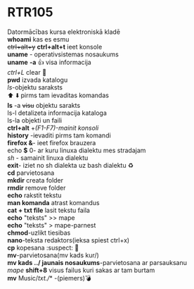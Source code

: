 # RTR105
Datormācības kursa elektroniskā kladē  
**whoami** kas es esmu  
~~ctrl+alt+y~~ **ctrl+alt+t** ieet konsole  
**uname** - operativsistemas nosaukums  
**uname** **-a** :+1: visa informacija  
*ctrl+L* clear :put_litter_in_its_place:  
**pwd** izvada katalogu  
*ls*-objektu saraksts  
:arrow_up: :arrow_down: pirms tam ievaditas komandas  
**ls** -a ~~visu~~ objektu sarakts  
ls-l detalizeta informacija kataloga  
ls-la objekti un faili  
**ctrl+alt** +*(F1-F7)-mainit konsoli*   
**history** -ievaditi pirms tam komandi   
**firefox &**- ieet firefox brauzera  
echo **$** 0- ar kuru linuxa dialektu mes stradajam  
*sh* - samainit linuxa dialektu  
**exit**- iziet no sh dialekta uz bash dialektu :recycle:  
**cd** parvietosana  
**mkdir** creata folder  
**rmdir** remove folder  
**echo** rakstit tekstu  
**man komanda** atrast komandus  
**cat + txt file** lasit tekstu faila  
**echo** "teksts" >> mape  
**echo** "teksts" > mape-parnest  
**chmod**-uzlikt tiesibas  
**nano**-teksta redaktors(ieksa spiest ctrl+x)  
**cp** kopesana :suspect: :eyes:  
**mv**-parvietosana(mv kads kur/)  
**mv kads ../ jaunais nosaukums**-parvietosana ar parsauksanu  
*mape* **shift+8** visus failus kuri sakas ar tam burtam  
**mv** Music/*txt./** -(piemers):bomb:  
